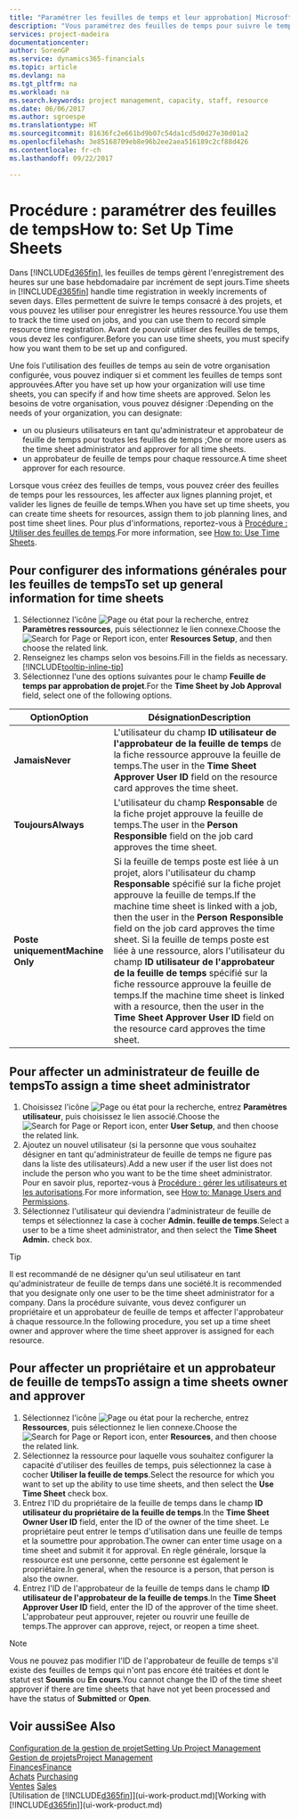 ```yaml
---
title: "Paramétrer les feuilles de temps et leur approbation| Microsoft Docs"
description: "Vous paramétrez des feuilles de temps pour suivre le temps consacré aux projets et l'utilisation des ressources, vous aider à gérer des projets, à recruter du personnel, et à anticiper vos capacités"
services: project-madeira
documentationcenter: 
author: SorenGP
ms.service: dynamics365-financials
ms.topic: article
ms.devlang: na
ms.tgt_pltfrm: na
ms.workload: na
ms.search.keywords: project management, capacity, staff, resource
ms.date: 06/06/2017
ms.author: sgroespe
ms.translationtype: HT
ms.sourcegitcommit: 81636fc2e661bd9b07c54da1cd5d0d27e30d01a2
ms.openlocfilehash: 3e85168709eb8e96b2ee2aea516189c2cf88d426
ms.contentlocale: fr-ch
ms.lasthandoff: 09/22/2017

---
```

# <a name="how-to-set-up-time-sheets"></a><span data-ttu-id="2f29b-103">Procédure : paramétrer des feuilles de temps</span><span class="sxs-lookup"><span data-stu-id="2f29b-103">How to: Set Up Time Sheets</span></span>
<span data-ttu-id="2f29b-104">Dans [!INCLUDE[d365fin](includes/d365fin_md.md)], les feuilles de temps gèrent l'enregistrement des heures sur une base hebdomadaire par incrément de sept jours.</span><span class="sxs-lookup"><span data-stu-id="2f29b-104">Time sheets in [!INCLUDE[d365fin](includes/d365fin_md.md)] handle time registration in weekly increments of seven days.</span></span> <span data-ttu-id="2f29b-105">Elles permettent de suivre le temps consacré à des projets, et vous pouvez les utiliser pour enregistrer les heures ressource.</span><span class="sxs-lookup"><span data-stu-id="2f29b-105">You use them to track the time used on jobs, and you can use them to record simple resource time registration.</span></span> <span data-ttu-id="2f29b-106">Avant de pouvoir utiliser des feuilles de temps, vous devez les configurer.</span><span class="sxs-lookup"><span data-stu-id="2f29b-106">Before you can use time sheets, you must specify how you want them to be set up and configured.</span></span>

<span data-ttu-id="2f29b-107">Une fois l'utilisation des feuilles de temps au sein de votre organisation configurée, vous pouvez indiquer si et comment les feuilles de temps sont approuvées.</span><span class="sxs-lookup"><span data-stu-id="2f29b-107">After you have set up how your organization will use time sheets, you can specify if and how time sheets are approved.</span></span> <span data-ttu-id="2f29b-108">Selon les besoins de votre organisation, vous pouvez désigner :</span><span class="sxs-lookup"><span data-stu-id="2f29b-108">Depending on the needs of your organization, you can designate:</span></span>

* <span data-ttu-id="2f29b-109">un ou plusieurs utilisateurs en tant qu'administrateur et approbateur de feuille de temps pour toutes les feuilles de temps ;</span><span class="sxs-lookup"><span data-stu-id="2f29b-109">One or more users as the time sheet administrator and approver for all time sheets.</span></span>
* <span data-ttu-id="2f29b-110">un approbateur de feuille de temps pour chaque ressource.</span><span class="sxs-lookup"><span data-stu-id="2f29b-110">A time sheet approver for each resource.</span></span>

<span data-ttu-id="2f29b-111">Lorsque vous créez des feuilles de temps, vous pouvez créer des feuilles de temps pour les ressources, les affecter aux lignes planning projet, et valider les lignes de feuille de temps.</span><span class="sxs-lookup"><span data-stu-id="2f29b-111">When you have set up time sheets, you can create time sheets for resources, assign them to job planning lines, and post time sheet lines.</span></span> <span data-ttu-id="2f29b-112">Pour plus d'informations, reportez-vous à [Procédure : Utiliser des feuilles de temps](projects-how-use-time-sheets.md).</span><span class="sxs-lookup"><span data-stu-id="2f29b-112">For more information, see [How to: Use Time Sheets](projects-how-use-time-sheets.md).</span></span>

## <a name="to-set-up-general-information-for-time-sheets"></a><span data-ttu-id="2f29b-113">Pour configurer des informations générales pour les feuilles de temps</span><span class="sxs-lookup"><span data-stu-id="2f29b-113">To set up general information for time sheets</span></span>
1. <span data-ttu-id="2f29b-114">Sélectionnez l'icône ![Page ou état pour la recherche](media/ui-search/search_small.png "Page ou état pour la recherche"), entrez **Paramètres ressources**, puis sélectionnez le lien connexe.</span><span class="sxs-lookup"><span data-stu-id="2f29b-114">Choose the ![Search for Page or Report](media/ui-search/search_small.png "Search for Page or Report icon") icon, enter **Resources Setup**, and then choose the related link.</span></span>  
2. <span data-ttu-id="2f29b-115">Renseignez les champs selon vos besoins.</span><span class="sxs-lookup"><span data-stu-id="2f29b-115">Fill in the fields as necessary.</span></span> [!INCLUDE[tooltip-inline-tip](includes/tooltip-inline-tip_md.md)]
3. <span data-ttu-id="2f29b-116">Sélectionnez l'une des options suivantes pour le champ **Feuille de temps par approbation de projet**.</span><span class="sxs-lookup"><span data-stu-id="2f29b-116">For the **Time Sheet by Job Approval** field, select one of the following options.</span></span>

| <span data-ttu-id="2f29b-117">Option</span><span class="sxs-lookup"><span data-stu-id="2f29b-117">Option</span></span> | <span data-ttu-id="2f29b-118">Désignation</span><span class="sxs-lookup"><span data-stu-id="2f29b-118">Description</span></span> |
| --- | --- |
| <span data-ttu-id="2f29b-119">**Jamais**</span><span class="sxs-lookup"><span data-stu-id="2f29b-119">**Never**</span></span> |<span data-ttu-id="2f29b-120">L'utilisateur du champ **ID utilisateur de l'approbateur de la feuille de temps** de la fiche ressource approuve la feuille de temps.</span><span class="sxs-lookup"><span data-stu-id="2f29b-120">The user in the **Time Sheet Approver User ID** field on the resource card approves the time sheet.</span></span> |
| <span data-ttu-id="2f29b-121">**Toujours**</span><span class="sxs-lookup"><span data-stu-id="2f29b-121">**Always**</span></span> |<span data-ttu-id="2f29b-122">L'utilisateur du champ **Responsable** de la fiche projet approuve la feuille de temps.</span><span class="sxs-lookup"><span data-stu-id="2f29b-122">The user in the **Person Responsible** field on the job card approves the time sheet.</span></span> |
| <span data-ttu-id="2f29b-123">**Poste uniquement**</span><span class="sxs-lookup"><span data-stu-id="2f29b-123">**Machine Only**</span></span> |<span data-ttu-id="2f29b-124">Si la feuille de temps poste est liée à un projet, alors l'utilisateur du champ **Responsable** spécifié sur la fiche projet approuve la feuille de temps.</span><span class="sxs-lookup"><span data-stu-id="2f29b-124">If the machine time sheet is linked with a job, then the user in the **Person Responsible** field on the job card approves the time sheet.</span></span> <span data-ttu-id="2f29b-125">Si la feuille de temps poste est liée à une ressource, alors l'utilisateur du champ **ID utilisateur de l'approbateur de la feuille de temps** spécifié sur la fiche ressource approuve la feuille de temps.</span><span class="sxs-lookup"><span data-stu-id="2f29b-125">If the machine time sheet is linked with a resource, then the user in the **Time Sheet Approver User ID** field on the resource card approves the time sheet.</span></span> |

## <a name="to-assign-a-time-sheet-administrator"></a><span data-ttu-id="2f29b-126">Pour affecter un administrateur de feuille de temps</span><span class="sxs-lookup"><span data-stu-id="2f29b-126">To assign a time sheet administrator</span></span>
1. <span data-ttu-id="2f29b-127">Choisissez l'icône ![Page ou état pour la recherche](media/ui-search/search_small.png "Page ou état pour la recherche"), entrez **Paramètres utilisateur**, puis choisissez le lien associé.</span><span class="sxs-lookup"><span data-stu-id="2f29b-127">Choose the ![Search for Page or Report](media/ui-search/search_small.png "Search for Page or Report icon") icon, enter **User Setup**, and then choose the related link.</span></span>  
2. <span data-ttu-id="2f29b-128">Ajoutez un nouvel utilisateur (si la personne que vous souhaitez désigner en tant qu'administrateur de feuille de temps ne figure pas dans la liste des utilisateurs).</span><span class="sxs-lookup"><span data-stu-id="2f29b-128">Add a new user if the user list does not include the person who you want to be the time sheet administrator.</span></span> <span data-ttu-id="2f29b-129">Pour en savoir plus, reportez-vous à [Procédure : gérer les utilisateurs et les autorisations](ui-how-users-permissions.md).</span><span class="sxs-lookup"><span data-stu-id="2f29b-129">For more information, see [How to: Manage Users and Permissions](ui-how-users-permissions.md).</span></span>
3. <span data-ttu-id="2f29b-130">Sélectionnez l'utilisateur qui deviendra l'administrateur de feuille de temps et sélectionnez la case à cocher **Admin. feuille de temps**.</span><span class="sxs-lookup"><span data-stu-id="2f29b-130">Select a user to be a time sheet administrator, and then select the **Time Sheet Admin.** check box.</span></span>  

> [!TIP]  
>   <span data-ttu-id="2f29b-131">Il est recommandé de ne désigner qu'un seul utilisateur en tant qu'administrateur de feuille de temps dans une société.</span><span class="sxs-lookup"><span data-stu-id="2f29b-131">It is recommended that you designate only one user to be the time sheet administrator for a company.</span></span> <span data-ttu-id="2f29b-132">Dans la procédure suivante, vous devez configurer un propriétaire et un approbateur de feuille de temps et affecter l'approbateur à chaque ressource.</span><span class="sxs-lookup"><span data-stu-id="2f29b-132">In the following procedure, you set up a time sheet owner and approver where the time sheet approver is assigned for each resource.</span></span>  

## <a name="to-assign-a-time-sheets-owner-and-approver"></a><span data-ttu-id="2f29b-133">Pour affecter un propriétaire et un approbateur de feuille de temps</span><span class="sxs-lookup"><span data-stu-id="2f29b-133">To assign a time sheets owner and approver</span></span>
1. <span data-ttu-id="2f29b-134">Sélectionnez l'icône ![Page ou état pour la recherche](media/ui-search/search_small.png "Page ou état pour la recherche"), entrez **Ressources**, puis sélectionnez le lien connexe.</span><span class="sxs-lookup"><span data-stu-id="2f29b-134">Choose the ![Search for Page or Report](media/ui-search/search_small.png "Search for Page or Report icon") icon, enter **Resources**, and then choose the related link.</span></span>
2. <span data-ttu-id="2f29b-135">Sélectionnez la ressource pour laquelle vous souhaitez configurer la capacité d'utiliser des feuilles de temps, puis sélectionnez la case à cocher **Utiliser la feuille de temps**.</span><span class="sxs-lookup"><span data-stu-id="2f29b-135">Select the resource for which you want to set up the ability to use time sheets, and then select the **Use Time Sheet** check box.</span></span>  
3. <span data-ttu-id="2f29b-136">Entrez l'ID du propriétaire de la feuille de temps dans le champ **ID utilisateur du propriétaire de la feuille de temps**.</span><span class="sxs-lookup"><span data-stu-id="2f29b-136">In the **Time Sheet Owner User ID** field, enter the ID of the owner of the time sheet.</span></span> <span data-ttu-id="2f29b-137">Le propriétaire peut entrer le temps d'utilisation dans une feuille de temps et la soumettre pour approbation.</span><span class="sxs-lookup"><span data-stu-id="2f29b-137">The owner can enter time usage on a time sheet and submit it for approval.</span></span> <span data-ttu-id="2f29b-138">En règle générale, lorsque la ressource est une personne, cette personne est également le propriétaire.</span><span class="sxs-lookup"><span data-stu-id="2f29b-138">In general, when the resource is a person, that person is also the owner.</span></span>  
4. <span data-ttu-id="2f29b-139">Entrez l'ID de l'approbateur de la feuille de temps dans le champ **ID utilisateur de l'approbateur de la feuille de temps**.</span><span class="sxs-lookup"><span data-stu-id="2f29b-139">In the **Time Sheet Approver User ID** field, enter the ID of the approver of the time sheet.</span></span> <span data-ttu-id="2f29b-140">L'approbateur peut approuver, rejeter ou rouvrir une feuille de temps.</span><span class="sxs-lookup"><span data-stu-id="2f29b-140">The approver can approve, reject, or reopen a time sheet.</span></span>  

> [!NOTE]  
>   <span data-ttu-id="2f29b-141">Vous ne pouvez pas modifier l'ID de l'approbateur de feuille de temps s'il existe des feuilles de temps qui n'ont pas encore été traitées et dont le statut est **Soumis** ou **En cours**.</span><span class="sxs-lookup"><span data-stu-id="2f29b-141">You cannot change the ID of the time sheet approver if there are time sheets that have not yet been processed and have the status of **Submitted** or **Open**.</span></span>

## <a name="see-also"></a><span data-ttu-id="2f29b-142">Voir aussi</span><span class="sxs-lookup"><span data-stu-id="2f29b-142">See Also</span></span>
[<span data-ttu-id="2f29b-143">Configuration de la gestion de projet</span><span class="sxs-lookup"><span data-stu-id="2f29b-143">Setting Up Project Management</span></span>](projects-setup-projects.md)  
[<span data-ttu-id="2f29b-144">Gestion de projets</span><span class="sxs-lookup"><span data-stu-id="2f29b-144">Project Management</span></span>](projects-manage-projects.md)  
[<span data-ttu-id="2f29b-145">Finances</span><span class="sxs-lookup"><span data-stu-id="2f29b-145">Finance</span></span>](finance.md)  
<span data-ttu-id="2f29b-146">[Achats](purchasing-manage-purchasing.md)       </span><span class="sxs-lookup"><span data-stu-id="2f29b-146">[Purchasing](purchasing-manage-purchasing.md)       </span></span>  
<span data-ttu-id="2f29b-147">[Ventes](sales-manage-sales.md)    </span><span class="sxs-lookup"><span data-stu-id="2f29b-147">[Sales](sales-manage-sales.md)    </span></span>  
<span data-ttu-id="2f29b-148">[Utilisation de [!INCLUDE[d365fin](includes/d365fin_md.md)]](ui-work-product.md)</span><span class="sxs-lookup"><span data-stu-id="2f29b-148">[Working with [!INCLUDE[d365fin](includes/d365fin_md.md)]](ui-work-product.md)</span></span>  

